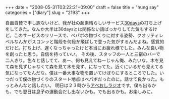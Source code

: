 +++
date = "2008-05-31T03:22:21+09:00"
draft = false
title = "hung say"
categories = ["diary"]
slug = "2193"
+++

自画自賛で申し訳ないけど、我が社の超素晴らしいサービス<a href="http://30d.jp" target="_blank">30days</a>の打ち上げをしてきた。なんか大半は30daysとは関係ない話ばっかりしてた気もするけど。このサービスのリリースで、ペパボの物づくりに対する姿勢、クオリティレベルなんかがスコンッと階段を何段か飛ばしで登った気がするんだよね。感覚的だけど。打ち上げ、遅くなっちゃったけど本当にお疲れ様でした。みんな良い物を創ったと思う。自信を持っていい。
その後、スタッフの一人と三宿のバーで二人きり。色々と話してて、あー、何も見えてねーじゃん俺、みたいな。木を見て森を見ずじゃなくて森を見て木を見ず、になってた。近くにいるから見えてる気になってたんだな。僕は一番大事な物を置いてけぼりにするところでした。いつだって僕の物づくりのスタート地点はペパボだったのに。話せて良かった。もっとみんなと話したい。
明日は２３時から<a href="http://abeoshi.jugem.jp/?eid=3" target="_blank">アベおしラジオ</a>です。僕も出るかも、でも翌日は息子の運動会だし出ないかも。でも出るかも。お楽しみに。
